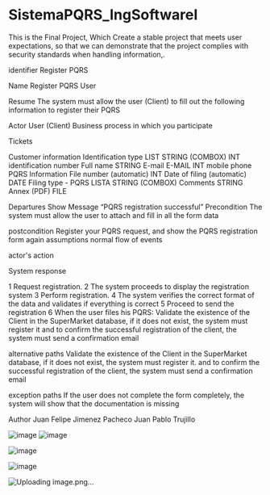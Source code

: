 # SistemaPQRS_IngSoftwareI

This is the Final Project, Which Create a stable project that meets user expectations, so that we can demonstrate that the project complies with security standards when handling information,.

identifier
Register PQRS

Name
Register PQRS User

Resume
The system must allow the user (Client) to fill out the following information to register their PQRS

Actor
User (Client)
Business process in which you participate


Tickets

Customer information
Identification type LIST STRING (COMBOX)
INT identification number
Full name STRING
E-mail E-MAIL
INT mobile phone
PQRS Information
File number (automatic) INT
Date of filing (automatic) DATE
Filing type - PQRS LISTA STRING (COMBOX)
Comments STRING
Annex (PDF) FILE

Departures
Show Message “PQRS registration successful”
Precondition
The system must allow the user to attach and fill in all the form data


postcondition
Register your PQRS request, and show the PQRS registration form again
assumptions
normal flow of events


actor's action


System response

1
Request registration.
2
The system proceeds to display the registration system
3
Perform registration.
4
The system verifies the correct format of the data and validates if everything is correct
5
Proceed to send the registration
6
When the user files his PQRS:
Validate the existence of the Client in the SuperMarket database, if it does not exist, the system must register it and to confirm the successful registration of the client, the system must send a confirmation email


alternative paths
Validate the existence of the Client in the SuperMarket database, if it does not exist, the system must register it. and to confirm the successful registration of the client, the system must send a confirmation email


exception paths
If the user does not complete the form completely, the system will show that the documentation is missing



Author
Juan Felipe Jimenez Pacheco Juan Pablo Trujillo





![image](https://user-images.githubusercontent.com/72418729/167025060-daaa0553-1cd3-4da2-84f6-949f7b5edb81.png)
![image](https://user-images.githubusercontent.com/72418729/167025122-81643c6f-2b3c-4f3a-8a6f-1e74b5d05d6d.png)




![image](https://user-images.githubusercontent.com/72418729/167025177-157412b8-d542-4064-8b3f-96bb12e42e4f.png)



![image](https://user-images.githubusercontent.com/72418729/167025228-c1c827bc-900d-4be6-b7d3-60610c1020cd.png)




![Uploading image.png…]()

